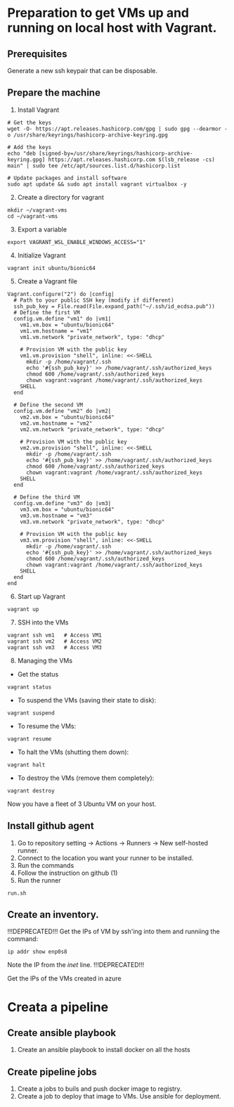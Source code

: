# Preparation to get VMs up and running on local host with Vagrant.
## Prerequisites
Generate a new ssh keypair that can be disposable.

## Prepare the machine

1. Install Vagrant

```
# Get the keys
wget -O- https://apt.releases.hashicorp.com/gpg | sudo gpg --dearmor -o /usr/share/keyrings/hashicorp-archive-keyring.gpg

# Add the keys
echo "deb [signed-by=/usr/share/keyrings/hashicorp-archive-keyring.gpg] https://apt.releases.hashicorp.com $(lsb_release -cs) main" | sudo tee /etc/apt/sources.list.d/hashicorp.list

# Update packages and install software
sudo apt update && sudo apt install vagrant virtualbox -y
```
2. Create a directory for vagrant
``` 
mkdir ~/vagrant-vms
cd ~/vagrant-vms
```
3. Export a variable
```
export VAGRANT_WSL_ENABLE_WINDOWS_ACCESS="1"
```

4. Initialize Vagrant
```
vagrant init ubuntu/bionic64
```
5. Create a Vagrant file
```
Vagrant.configure("2") do |config|
  # Path to your public SSH key (modify if different)
  ssh_pub_key = File.read(File.expand_path("~/.ssh/id_ecdsa.pub"))
  # Define the first VM
  config.vm.define "vm1" do |vm1|
    vm1.vm.box = "ubuntu/bionic64"
    vm1.vm.hostname = "vm1"
    vm1.vm.network "private_network", type: "dhcp"

    # Provision VM with the public key
    vm1.vm.provision "shell", inline: <<-SHELL
      mkdir -p /home/vagrant/.ssh
      echo '#{ssh_pub_key}' >> /home/vagrant/.ssh/authorized_keys
      chmod 600 /home/vagrant/.ssh/authorized_keys
      chown vagrant:vagrant /home/vagrant/.ssh/authorized_keys
    SHELL
  end

  # Define the second VM
  config.vm.define "vm2" do |vm2|
    vm2.vm.box = "ubuntu/bionic64"
    vm2.vm.hostname = "vm2"
    vm2.vm.network "private_network", type: "dhcp"

    # Provision VM with the public key
    vm2.vm.provision "shell", inline: <<-SHELL
      mkdir -p /home/vagrant/.ssh
      echo '#{ssh_pub_key}' >> /home/vagrant/.ssh/authorized_keys
      chmod 600 /home/vagrant/.ssh/authorized_keys
      chown vagrant:vagrant /home/vagrant/.ssh/authorized_keys
    SHELL
  end

  # Define the third VM
  config.vm.define "vm3" do |vm3|
    vm3.vm.box = "ubuntu/bionic64"
    vm3.vm.hostname = "vm3"
    vm3.vm.network "private_network", type: "dhcp"

    # Provision VM with the public key
    vm3.vm.provision "shell", inline: <<-SHELL
      mkdir -p /home/vagrant/.ssh
      echo '#{ssh_pub_key}' >> /home/vagrant/.ssh/authorized_keys
      chmod 600 /home/vagrant/.ssh/authorized_keys
      chown vagrant:vagrant /home/vagrant/.ssh/authorized_keys
    SHELL
  end
end

```
6. Start up Vagrant

```
vagrant up
```

7. SSH into the VMs
```
vagrant ssh vm1   # Access VM1
vagrant ssh vm2   # Access VM2
vagrant ssh vm3   # Access VM3
```

8. Managing the VMs
* Get the status
```
vagrant status
```
* To suspend the VMs (saving their state to disk):
```
vagrant suspend
```
* To resume the VMs:
```
vagrant resume
```
* To halt the VMs (shutting them down):
```
vagrant halt
```
* To destroy the VMs (remove them completely):
```
vagrant destroy
```

Now you have a fleet of 3 Ubuntu VM on your host. 

## Install github agent 
1. Go to repository setting -> Actions -> Runners -> New self-hosted runner.
2. Connect to the location you want your runner to be installed. 
3. Run the commands
4. Follow the instruction on github  (1)
5. Run the runner 
```
run.sh
```

## Create an inventory. 
!!!DEPRECATED!!!
Get the IPs of VM by ssh'ing into them and runniing the command:
```
ip addr show enp0s8
```
Note the IP from the _inet_ line. 
!!!DEPRECATED!!!

Get the IPs of the VMs created in azure

# Creata a pipeline
## Create ansible playbook
1. Create an ansible playbook to install docker on all the hosts

## Create pipeline jobs
1. Create a jobs to buils and push docker image to registry.
2. Create a job to deploy that image to VMs. Use ansible for deployment.

